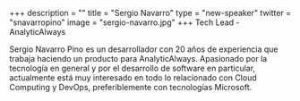 +++
description = ""
title = "Sergio Navarro"
type = "new-speaker"
twitter = "snavarropino"
image = "sergio-navarro.jpg"
+++
Tech Lead - AnalyticAlways

Sergio Navarro Pino es un desarrollador con 20 años de experiencia que trabaja haciendo un producto para AnalyticAlways. Apasionado por la tecnología en general y por el desarrollo de software en particular, actualmente está muy interesado en todo lo relacionado con Cloud Computing y DevOps, preferiblemente con tecnologías Microsoft.
